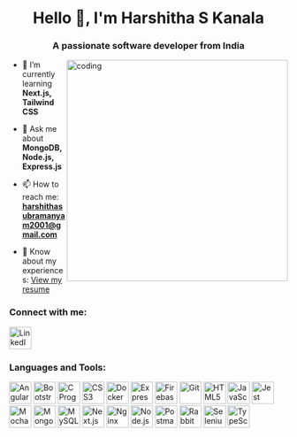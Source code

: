 <h1 align="center">Hello 👋, I'm Harshitha S Kanala</h1>
<h3 align="center">A passionate software developer from India</h3>

<img align="right" alt="coding" width="400" src="https://camo.githubusercontent.com/f2799009798404f46d3329867a8b18a68036a2e94aa37a597571f719e3a1b494/68747470733a2f2f76696468692d6d6f64792e6769746875622e696f2f696d672f636f6e747269627574652e676966">

- 🌱 I’m currently learning **Next.js, Tailwind CSS**

- 💬 Ask me about **MongoDB, Node.js, Express.js**

- 📫 How to reach me: **[harshithasubramanyam2001@gmail.com](mailto:harshithasubramanyam2001@gmail.com)**

- 📄 Know about my experiences: [View my resume](https://drive.google.com/file/d/1QKiPIk3h8X7wl-7oobAp50DuqpaAEGlr/view)

<h3 align="left">Connect with me:</h3>
<p align="left">
  <a href="https://linkedin.com/in/harshitha-s-kanala-48635a1aa" target="_blank"><img align="center" src="https://img.icons8.com/color/48/000000/linkedin-circled--v2.png" alt="LinkedIn" height="40" width="40" /></a>
</p>

<h3 align="left">Languages and Tools:</h3>
<p align="left">
  <a href="https://angular.io" target="_blank"><img src="https://img.icons8.com/color/48/000000/angularjs.png" alt="AngularJS" width="40" height="40"/></a>
  <a href="https://getbootstrap.com" target="_blank"><img src="https://img.icons8.com/color/48/000000/bootstrap.png" alt="Bootstrap" width="40" height="40"/></a>
  <a href="https://www.cprogramming.com/" target="_blank"><img src="https://img.icons8.com/color/48/000000/c-programming.png" alt="C Programming" width="40" height="40"/></a>
  <a href="https://www.w3schools.com/css/" target="_blank"><img src="https://img.icons8.com/color/48/000000/css3.png" alt="CSS3" width="40" height="40"/></a>
  <a href="https://www.docker.com/" target="_blank"><img src="https://img.icons8.com/color/48/000000/docker.png" alt="Docker" width="40" height="40"/></a>
  <a href="https://expressjs.com" target="_blank"><img src="https://img.icons8.com/color/48/000000/express.png" alt="Express.js" width="40" height="40"/></a>
  <a href="https://firebase.google.com/" target="_blank"><img src="https://img.icons8.com/color/48/000000/firebase.png" alt="Firebase" width="40" height="40"/></a>
  <a href="https://git-scm.com/" target="_blank"><img src="https://img.icons8.com/color/48/000000/git.png" alt="Git" width="40" height="40"/></a>
  <a href="https://www.w3.org/html/" target="_blank"><img src="https://img.icons8.com/color/48/000000/html-5.png" alt="HTML5" width="40" height="40"/></a>
  <a href="https://developer.mozilla.org/en-US/docs/Web/JavaScript" target="_blank"><img src="https://img.icons8.com/color/48/000000/javascript.png" alt="JavaScript" width="40" height="40"/></a>
  <a href="https://jestjs.io" target="_blank"><img src="https://www.vectorlogo.zone/logos/jestjsio/jestjsio-icon.svg" alt="Jest" width="40" height="40"/></a>
  <a href="https://mochajs.org" target="_blank"><img src="https://www.vectorlogo.zone/logos/mochajs/mochajs-icon.svg" alt="Mocha" width="40" height="40"/></a>
  <a href="https://www.mongodb.com/" target="_blank"><img src="https://img.icons8.com/color/48/000000/mongodb.png" alt="MongoDB" width="40" height="40"/></a>
  <a href="https://www.mysql.com/" target="_blank"><img src="https://img.icons8.com/color/48/000000/mysql.png" alt="MySQL" width="40" height="40"/></a>
  <a href="https://nextjs.org/" target="_blank"><img src="https://img.icons8.com/color/48/000000/next.png" alt="Next.js" width="40" height="40"/></a>
  <a href="https://www.nginx.com" target="_blank"><img src="https://img.icons8.com/color/48/000000/nginx.png" alt="Nginx" width="40" height="40"/></a>
  <a href="https://nodejs.org" target="_blank"><img src="https://img.icons8.com/color/48/000000/nodejs.png" alt="Node.js" width="40" height="40"/></a>
  <a href="https://postman.com" target="_blank"><img src="https://www.vectorlogo.zone/logos/getpostman/getpostman-icon.svg" alt="Postman" width="40" height="40"/></a>
  <a href="https://www.rabbitmq.com" target="_blank"><img src="https://www.vectorlogo.zone/logos/rabbitmq/rabbitmq-icon.svg" alt="RabbitMQ" width="40" height="40"/></a>
  <a href="https://www.selenium.dev" target="_blank"><img src="https://img.icons8.com/color/48/000000/selenium-test-automation.png" alt="Selenium" width="40" height="40"/></a>
  <a href="https://www.typescriptlang.org/" target="_blank"><img src="https://img.icons8.com/color/48/000000/typescript.png" alt="TypeScript" width="40" height="40"/></a>
</p>

